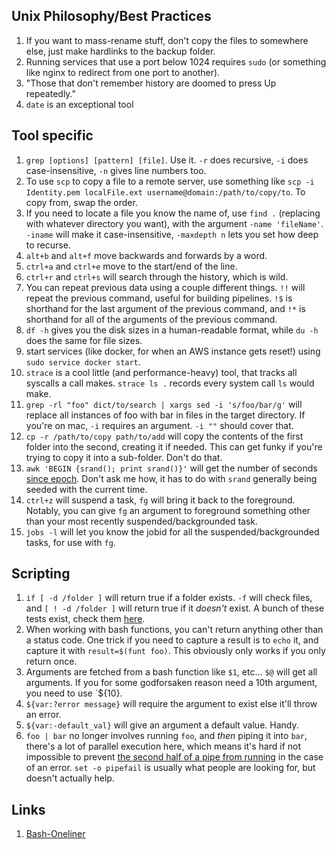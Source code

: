 ## Unix Philosophy/Best Practices
1. If you want to mass-rename stuff, don't copy the files to somewhere else, just make hardlinks to the backup folder.
1. Running services that use a port below 1024 requires `sudo` (or something like nginx to redirect from one port to another).
1. "Those that don't remember history are doomed to press Up repeatedly."
1. `date` is an exceptional tool

## Tool specific 
1. `grep [options] [pattern] [file]`. Use it. `-r` does recursive, `-i` does case-insensitive, `-n` gives line numbers too.
1. To use `scp` to copy a file to a remote server, use something like `scp -i Identity.pem localFile.ext username@domain:/path/to/copy/to`. To copy from, swap the order.
1. If you need to locate a file you know the name of, use `find .` (replacing with whatever directory you want), with the argument `-name 'fileName'`. `-iname` will make it case-insensitive, `-maxdepth n` lets you set how deep to recurse.
1. `alt+b` and `alt+f` move backwards and forwards by a word.
1. `ctrl+a` and `ctrl+e` move to the start/end of the line.
1. `ctrl+r` and `ctrl+s` will search through the history, which is wild.
1. You can repeat previous data using a couple different things. `!!` will repeat the previous command, useful for building pipelines. `!$` is shorthand for the last argument of the previous command, and `!*` is shorthand for all of the arguments of the previous command.
1. `df -h` gives you the disk sizes in a human-readable format, while `du -h` does the same for file sizes.
1. start services (like docker, for when an AWS instance gets reset!) using `sudo service docker start`.
1. `strace` is a cool little (and performance-heavy) tool, that tracks all syscalls a call makes. `strace ls .` records every system call `ls` would make.
1. `grep -rl "foo" dict/to/search | xargs sed -i 's/foo/bar/g'`  will replace all instances of foo with bar in files in the target directory. If you're on mac, `-i` requires an argument. `-i ""` should cover that.
1. `cp -r /path/to/copy path/to/add` will copy the contents of the first folder into the second, creating it if needed. This can get funky if you're trying to copy it into a sub-folder. Don't do that.
1. `awk 'BEGIN {srand(); print srand()}'` will get the number of seconds [since epoch](https://stackoverflow.com/a/41324810). Don't ask me how, it has to do with `srand` generally being seeded with the current time.
1. `ctrl+z` will suspend a task, `fg` will bring it back to the foreground. Notably, you can give `fg` an argument to foreground something other than your most recently suspended/backgrounded task.
1. `jobs -l` will let you know the jobid for all the suspended/backgrounded tasks, for use with `fg`.

## Scripting
1. `if [ -d /folder ]` will return true if a folder exists. `-f` will check files, and `[ ! -d /folder ]` will return true if it *doesn't* exist. A bunch of these tests exist, check them [here](https://www.geeksforgeeks.org/bash-scripting-how-to-check-if-file-exists/).
1. When working with bash functions, you can't return anything other than a status code. One trick if you need to capture a result is to `echo` it, and capture it with `result=$(funt foo)`. This obviously only works if you only return once.
1. Arguments are fetched from a bash function like `$1`, etc... `$@` will get all arguments. If you for some godforsaken reason need a 10th argument, you need to use `${10}.
1. `${var:?error message}` will require the argument to exist else it'll throw an error.
1. `${var:-default_val}` will give an argument a default value. Handy.
1. `foo | bar` no longer involves running `foo`, and *then* piping it into `bar`, there's a lot of parallel execution here, which means it's hard if not impossible to prevent [the second half of a pipe from running](http://rachelbythebay.com/w/2022/04/05/pipe/) in the case of an error. `set -o pipefail` is usually what people are looking for, but doesn't actually help.

## Links
1. [Bash-Oneliner](https://onceupon.github.io/Bash-Oneliner/)